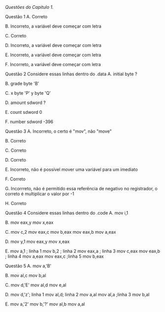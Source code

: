 *Questões do Capitulo 1.*


Questão 1
A. Correto

B. Incorreto, a variável deve começar com letra

C. Correto

D. Incorreto, a variável deve começar com letra

E. Incorreto, a variável deve começar com letra

F. Incorreto, a variável deve começar com letra


Questão 2
Considere essas linhas dentro do .data 
A. 
	initial  byte    ?

B. 
	grade    byte    'B'
	
C.
	x        byte    'P'
	y        byte    'Q'
	
D.
	amount   sdword   ?
	
E.
	count    sdword   0
	
F.
	number   sdword   -396
	
	
Questão 3
A. Incorreto, o certo é "mov", não "move"

B. Correto

C. Correto

D. Correto 

E. Incorreto, não é possível mover uma variável para um imediato

F. Correto

G. Incorrreto, não é permitido essa referência de negativo no registrador, o correto é multiplicar o valor por -1

H. Correto


Questão 4
Considere essas linhas dentro do .code
A.
	 mov i,1
	 
B.
	mov eax,y
	mov x,eax
	
C.
	mov c,2
	mov eax,c
	mov b,eax
	mov eax,b
	mov a,eax
	
D.
	mov y,1
	mov eax,y
	mov x,eax

E.
	mov a,1 ; linha 1
	mov b,2 ; linha 2
	mov eax,a ; linha 3
	mov c,eax
	mov eax,b ; linha 4
	mov a,eax
	mov eax,c ;linha 5
	mov b,eax
	
	
Questão 5
A.
	mov a,'B'

B.
	mov al,c
	mov b,al

C.
	mov d,'E'
	mov al,d
	mov e,al

D.
	mov d,'z'; linha 1
	mov al,d; linha 2
	mov a,al
	mov al,a ;linha 3
	mov b,al
	
E.
	mov a,'2'
	mov b,'?'
	mov al,b
	mov a,al
	
